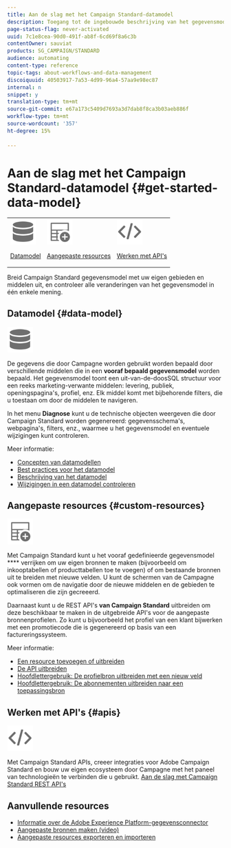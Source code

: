 ```yaml
---
title: Aan de slag met het Campaign Standard-datamodel
description: Toegang tot de ingebouwde beschrijving van het gegevensmodel, breid het gegevensmodel van Campaign Standard met douanegebieden en middelen uit, en controleer alle veranderingen van het gegevensmodel in één enkele mening.
page-status-flag: never-activated
uuid: 7c1e8cea-90d0-491f-ab8f-6cd69f8a6c3b
contentOwner: sauviat
products: SG_CAMPAIGN/STANDARD
audience: automating
content-type: reference
topic-tags: about-workflows-and-data-management
discoiquuid: 40503917-7a53-4d99-96a4-57aa9e98ec87
internal: n
snippet: y
translation-type: tm+mt
source-git-commit: e67a173c5409d7693a3d7dab8f8ca3b03aeb886f
workflow-type: tm+mt
source-wordcount: '357'
ht-degree: 15%

---
```



# Aan de slag met het Campaign Standard-datamodel {#get-started-data-model}

<table>
<tr>
<td><img src="assets/do-not-localize/icon_datamodel.svg" width="60px"><p><a href="#data-model">Datamodel</a></p></td>
<td><img src="assets/do-not-localize/icon_custom.svg" width="60px"><p><a href="#custom-resources">Aangepaste resources</a></p></td><td><img src="assets/do-not-localize/icon_api.svg" width="60px"><p><a href="#custom-resources">Werken met API's</a></p></td></tr>
</table>

Breid Campaign Standard gegevensmodel met uw eigen gebieden en middelen uit, en controleer alle veranderingen van het gegevensmodel in één enkele mening.

## Datamodel {#data-model}

<img src="assets/do-not-localize/icon_datamodel.svg" width="60px">

De gegevens die door Campagne worden gebruikt worden bepaald door verschillende middelen die in een **vooraf bepaald gegevensmodel** worden bepaald. Het gegevensmodel toont een uit-van-de-doosSQL structuur voor een reeks marketing-verwante middelen: levering, publiek, openingspagina&#39;s, profiel, enz. Elk middel komt met bijbehorende filters, die u toestaan om door de middelen te navigeren.

In het menu **Diagnose** kunt u de technische objecten weergeven die door Campaign Standard worden gegenereerd: gegevensschema&#39;s, webpagina&#39;s, filters, enz., waarmee u het gegevensmodel en eventuele wijzigingen kunt controleren.

Meer informatie:

* [Concepten van datamodellen](../../developing/using/data-model-concepts.md)
* [Best practices voor het datamodel](../../developing/using/data-model-best-practices.md)
* [Beschrijving van het datamodel](../../developing/using/datamodel-introduction.md)
* [Wijzigingen in een datamodel controleren](../../developing/using/monitoring-data-model-changes.md)

## Aangepaste resources {#custom-resources}

<img src="assets/do-not-localize/icon_custom.svg" width="60px">

Met Campaign Standard kunt u het vooraf gedefinieerde gegevensmodel **** verrijken om uw eigen bronnen te maken (bijvoorbeeld om inkooptabellen of producttabellen toe te voegen) of om bestaande bronnen uit te breiden met nieuwe velden. U kunt de schermen van de Campagne ook vormen om de navigatie door de nieuwe middelen en de gebieden te optimaliseren die zijn gecreeerd.

Daarnaast kunt u de REST API&#39;s **van Campaign Standard** uitbreiden om deze beschikbaar te maken in de uitgebreide API&#39;s voor de aangepaste bronnenprofielen. Zo kunt u bijvoorbeeld het profiel van een klant bijwerken met een promotiecode die is gegenereerd op basis van een factureringssysteem.

Meer informatie:

* [Een resource toevoegen of uitbreiden](../../developing/using/key-steps-to-add-a-resource.md)
* [De API uitbreiden](../../developing/using/about-extending-the-api.md)
* [Hoofdlettergebruik: De profielbron uitbreiden met een nieuw veld](../../developing/using/extending-the-profile-resource-with-a-new-field.md)
* [Hoofdlettergebruik: De abonnementen uitbreiden naar een toepassingsbron](../../developing/using/extending-the-subscriptions-to-an-application-resource.md)

## Werken met API&#39;s {#apis}

<img src="assets/do-not-localize/icon_api.svg" width="60px">

Met Campaign Standard APIs, creeer integraties voor Adobe Campaign Standard en bouw uw eigen ecosysteem door Campagne met het paneel van technologieën te verbinden die u gebruikt. [Aan de slag met Campaign Standard REST API&#39;s](../../api/using/get-started-apis.md)

## Aanvullende resources

* [Informatie over de Adobe Experience Platform-gegevensconnector](../../developing/using/aep-about-data-connector.md)
* [Aangepaste bronnen maken (video)](https://docs.adobe.com/content/help/en/campaign-standard-learn/tutorials/developing/custom-resources-develop/creating-custom-resources.html)
* [Aangepaste resources exporteren en importeren](https://helpx.adobe.com/campaign/kb/acs-get-started-with-cusres.html)
